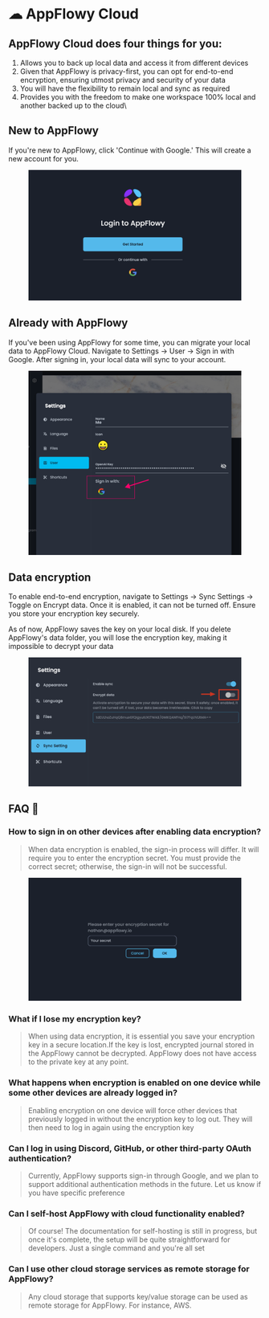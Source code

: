 # ☁ AppFlowy Cloud

## AppFlowy Cloud does four things for you:&#x20;

1. Allows you to back up local data and access it from different devices&#x20;
2. Given that AppFlowy is privacy-first, you can opt for end-to-end encryption, ensuring utmost privacy and security of your data&#x20;
3. You will have the flexibility to remain local and sync as required&#x20;
4. Provides you with the freedom to make one workspace 100% local and another backed up to the cloud\


## New to AppFlowy

If you're new to AppFlowy, click 'Continue with Google.' This will create a new account for you.

<figure><img src="../../.gitbook/assets/image.png" alt=""><figcaption></figcaption></figure>

## Already with AppFlowy

If you've been using AppFlowy for some time, you can migrate your local data to AppFlowy Cloud. Navigate to Settings -> User -> Sign in with Google. After signing in, your local data will sync to your account.

<figure><img src="../../.gitbook/assets/appflowy_cloud_server_login.png" alt=""><figcaption></figcaption></figure>

## Data encryption

To enable end-to-end encryption, navigate to Settings -> Sync Settings -> Toggle on Encrypt data. Once it is enabled, it can not be turned off. Ensure you store your encryption key securely.&#x20;

As of now, AppFlowy saves the key on your local disk. If you delete AppFlowy's data folder, you will lose the encryption key, making it impossible to decrypt your data

<figure><img src="../../.gitbook/assets/image (1).png" alt=""><figcaption></figcaption></figure>



## FAQ 🤔

### How to sign in on other devices after enabling data encryption?

> When data encryption is enabled, the sign-in process will differ. It will require you to enter the encryption secret. You must provide the correct secret; otherwise, the sign-in will not be successful.

<figure><img src="../../.gitbook/assets/image (29).png" alt=""><figcaption></figcaption></figure>

### What if I lose my encryption key? <a href="#what-if-i-lose-my-encryption-key" id="what-if-i-lose-my-encryption-key"></a>

> When using data encryption, it is essential you save your encryption key in a secure location.If the key is lost, encrypted journal stored in the AppFlowy cannot be decrypted. AppFlowy does not have access to the private key at any point.

### What happens when encryption is enabled on one device while some other devices are already logged in?

> Enabling encryption on one device will force other devices that previously logged in without the encryption key to log out. They will then need to log in again using the encryption key

### Can I log in using Discord, GitHub, or other third-party OAuth authentication?

> Currently, AppFlowy supports sign-in through Google, and we plan to support additional authentication methods in the future. Let us know if you have specific preference

### Can I self-host AppFlowy with cloud functionality enabled?

> Of course! The documentation for self-hosting is still in progress, but once it's complete, the setup will be quite straightforward for developers. Just a single command and you're all set

### Can I use other cloud storage services as remote storage for AppFlowy?

> Any cloud storage that supports key/value storage can be used as remote storage for AppFlowy. For instance, AWS.&#x20;

